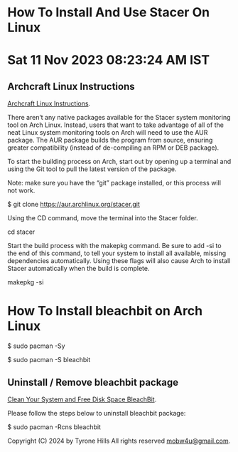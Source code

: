 # How To Install And Use Stacer On Linux
# Sat 11 Nov 2023 08:23:24 AM IST

## Archcraft Linux Instructions

[Archcraft Linux Instructions](https://tinyurl.com/y86m4hsm).

There aren’t any native packages available for the Stacer system monitoring tool on Arch Linux. Instead, users that want to take advantage of all of the neat Linux system monitoring tools on Arch will need to use the AUR package. The AUR package builds the program from source, ensuring greater compatibility (instead of de-compiling an RPM or DEB package).

To start the building process on Arch, start out by opening up a terminal and using the Git tool to pull the latest version of the package.

Note: make sure you have the “git” package installed, or this process will not work.

$ git clone https://aur.archlinux.org/stacer.git

Using the CD command, move the terminal into the Stacer folder.

cd stacer

Start the build process with the makepkg command. Be sure to add -si to the end of this command, to tell your system to install all available, missing dependencies automatically. Using these flags will also cause Arch to install Stacer automatically when the build is complete.

makepkg -si

# How To Install bleachbit on Arch Linux

$ sudo pacman -Sy

$ sudo pacman -S bleachbit

## Uninstall / Remove bleachbit package

[Clean Your System and Free Disk Space BleachBit](https://www.bleachbit.org/).

Please follow the steps below to uninstall bleachbit package: 

$ sudo pacman -Rcns bleachbit


Copyright (C) 2024 by Tyrone Hills All rights reserved <mobw4u@gmail.com>.
